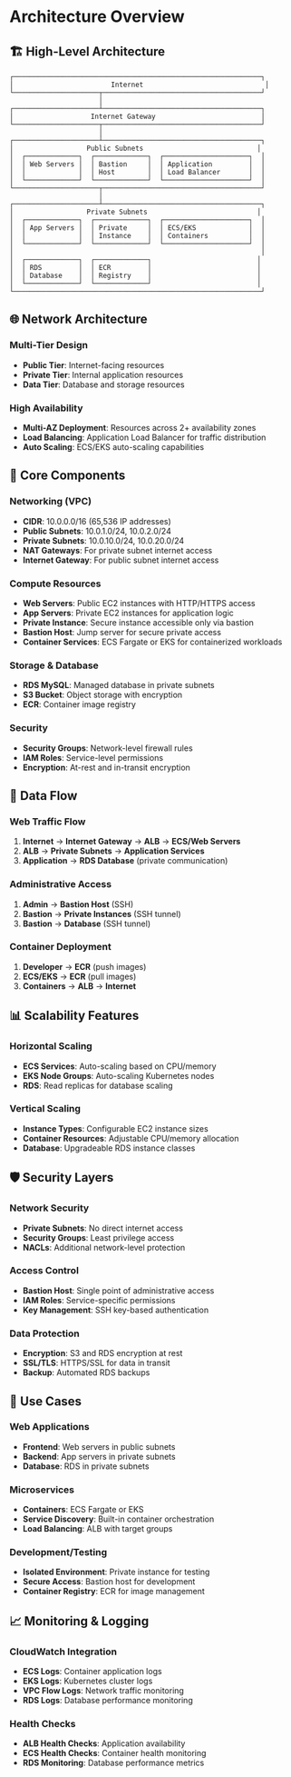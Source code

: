 # Architecture Overview

## 🏗️ High-Level Architecture

```
┌─────────────────────────────────────────────────────────────┐
│                        Internet                              │
└─────────────────────┬───────────────────────────────────────┘
                      │
┌─────────────────────┴───────────────────────────────────────┐
│                   Internet Gateway                          │
└─────────────────────┬───────────────────────────────────────┘
                      │
┌─────────────────────┴───────────────────────────────────────┐
│                  Public Subnets                            │
│  ┌─────────────┐  ┌─────────────┐  ┌─────────────────────┐  │
│  │ Web Servers │  │ Bastion     │  │ Application         │  │
│  │             │  │ Host        │  │ Load Balancer       │  │
│  └─────────────┘  └─────────────┘  └─────────────────────┘  │
└─────────────────────┬───────────────────────────────────────┘
                      │
┌─────────────────────┴───────────────────────────────────────┐
│                  Private Subnets                           │
│  ┌─────────────┐  ┌─────────────┐  ┌─────────────────────┐  │
│  │ App Servers │  │ Private     │  │ ECS/EKS             │  │
│  │             │  │ Instance    │  │ Containers          │  │
│  └─────────────┘  └─────────────┘  └─────────────────────┘  │
│                                                             │
│  ┌─────────────┐  ┌─────────────┐                          │
│  │ RDS         │  │ ECR         │                          │
│  │ Database    │  │ Registry    │                          │
│  └─────────────┘  └─────────────┘                          │
└─────────────────────────────────────────────────────────────┘
```

## 🌐 Network Architecture

### **Multi-Tier Design**
- **Public Tier**: Internet-facing resources
- **Private Tier**: Internal application resources
- **Data Tier**: Database and storage resources

### **High Availability**
- **Multi-AZ Deployment**: Resources across 2+ availability zones
- **Load Balancing**: Application Load Balancer for traffic distribution
- **Auto Scaling**: ECS/EKS auto-scaling capabilities

## 🔧 Core Components

### **Networking (VPC)**
- **CIDR**: 10.0.0.0/16 (65,536 IP addresses)
- **Public Subnets**: 10.0.1.0/24, 10.0.2.0/24
- **Private Subnets**: 10.0.10.0/24, 10.0.20.0/24
- **NAT Gateways**: For private subnet internet access
- **Internet Gateway**: For public subnet internet access

### **Compute Resources**
- **Web Servers**: Public EC2 instances with HTTP/HTTPS access
- **App Servers**: Private EC2 instances for application logic
- **Private Instance**: Secure instance accessible only via bastion
- **Bastion Host**: Jump server for secure private access
- **Container Services**: ECS Fargate or EKS for containerized workloads

### **Storage & Database**
- **RDS MySQL**: Managed database in private subnets
- **S3 Bucket**: Object storage with encryption
- **ECR**: Container image registry

### **Security**
- **Security Groups**: Network-level firewall rules
- **IAM Roles**: Service-level permissions
- **Encryption**: At-rest and in-transit encryption

## 🔄 Data Flow

### **Web Traffic Flow**
1. **Internet** → **Internet Gateway** → **ALB** → **ECS/Web Servers**
2. **ALB** → **Private Subnets** → **Application Services**
3. **Application** → **RDS Database** (private communication)

### **Administrative Access**
1. **Admin** → **Bastion Host** (SSH)
2. **Bastion** → **Private Instances** (SSH tunnel)
3. **Bastion** → **Database** (SSH tunnel)

### **Container Deployment**
1. **Developer** → **ECR** (push images)
2. **ECS/EKS** → **ECR** (pull images)
3. **Containers** → **ALB** → **Internet**

## 📊 Scalability Features

### **Horizontal Scaling**
- **ECS Services**: Auto-scaling based on CPU/memory
- **EKS Node Groups**: Auto-scaling Kubernetes nodes
- **RDS**: Read replicas for database scaling

### **Vertical Scaling**
- **Instance Types**: Configurable EC2 instance sizes
- **Container Resources**: Adjustable CPU/memory allocation
- **Database**: Upgradeable RDS instance classes

## 🛡️ Security Layers

### **Network Security**
- **Private Subnets**: No direct internet access
- **Security Groups**: Least privilege access
- **NACLs**: Additional network-level protection

### **Access Control**
- **Bastion Host**: Single point of administrative access
- **IAM Roles**: Service-specific permissions
- **Key Management**: SSH key-based authentication

### **Data Protection**
- **Encryption**: S3 and RDS encryption at rest
- **SSL/TLS**: HTTPS/SSL for data in transit
- **Backup**: Automated RDS backups

## 🎯 Use Cases

### **Web Applications**
- **Frontend**: Web servers in public subnets
- **Backend**: App servers in private subnets
- **Database**: RDS in private subnets

### **Microservices**
- **Containers**: ECS Fargate or EKS
- **Service Discovery**: Built-in container orchestration
- **Load Balancing**: ALB with target groups

### **Development/Testing**
- **Isolated Environment**: Private instance for testing
- **Secure Access**: Bastion host for development
- **Container Registry**: ECR for image management

## 📈 Monitoring & Logging

### **CloudWatch Integration**
- **ECS Logs**: Container application logs
- **EKS Logs**: Kubernetes cluster logs
- **VPC Flow Logs**: Network traffic monitoring
- **RDS Logs**: Database performance monitoring

### **Health Checks**
- **ALB Health Checks**: Application availability
- **ECS Health Checks**: Container health monitoring
- **RDS Monitoring**: Database performance metrics